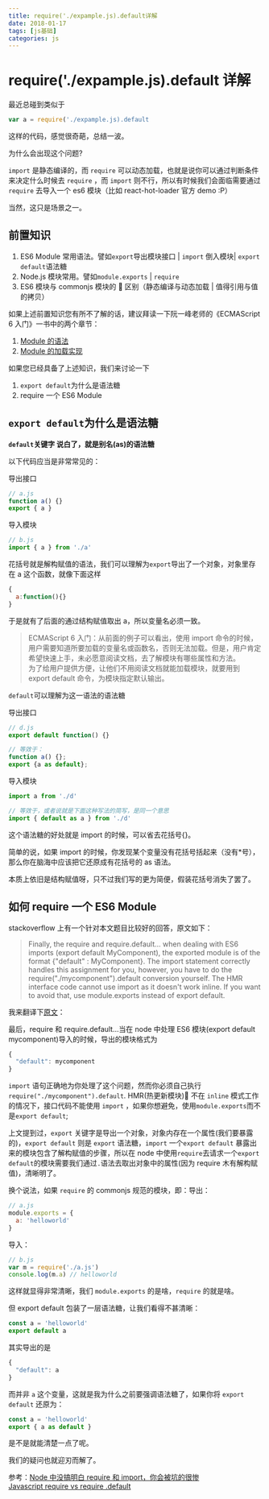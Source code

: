 ```yaml
---
title: require('./expample.js).default详解
date: 2018-01-17
tags: [js基础]
categories: js
---
```


# require('./expample.js).default 详解

最近总碰到类似于

```js
var a = require('./expample.js).default
```

这样的代码，感觉很奇葩，总结一波。

为什么会出现这个问题?

`import` 是静态编译的，而 `require` 可以动态加载，也就是说你可以通过判断条件来决定什么时候去 `require` ，而 `import` 则不行，所以有时候我们会面临需要通过`require` 去导入一个 es6 模块（比如 react-hot-loader 官方 demo :P）

当然，这只是场景之一。

## 前置知识

1.  ES6 Module 常用语法。譬如`export`导出模块接口 | `import` 倒入模块| `export default`语法糖
2.  Node.js 模块常用。譬如`module.exports` | `require`
3.  ES6 模块与 commonjs 模块的  区别（静态编译与动态加载 | 值得引用与值的拷贝）

如果上述前置知识您有所不了解的话，建议拜读一下阮一峰老师的《ECMAScript 6 入门》一书中的两个章节：

1.  [Module 的语法](http://es6.ruanyifeng.com/#docs/module)
2.  [Module 的加载实现](http://es6.ruanyifeng.com/#docs/module-loader)

如果您已经具备了上述知识，我们来讨论一下

1.  `export default`为什么是语法糖
2.  require 一个 ES6 Module

## `export default`为什么是语法糖

**`default`关键字 说白了，就是别名(as)的语法糖**

以下代码应当是非常常见的：

导出接口

```js
// a.js
function a() {}
export { a }
```

导入模块

```js
// b.js
import { a } from './a'
```

花括号就是解构赋值的语法，我们可以理解为`export`导出了一个对象，对象里存在 a 这个函数，就像下面这样

```js
{
  a:function(){}
}
```

于是就有了后面的通过结构赋值取出 a，所以变量名必须一致。

> ECMAScript 6 入门：从前面的例子可以看出，使用 import 命令的时候，用户需要知道所要加载的变量名或函数名，否则无法加载。但是，用户肯定希望快速上手，未必愿意阅读文档，去了解模块有哪些属性和方法。<br>为了给用户提供方便，让他们不用阅读文档就能加载模块，就要用到 export default 命令，为模块指定默认输出。

`default`可以理解为这一语法的语法糖

导出接口

```js
// d.js
export default function() {}

// 等效于：
function a() {};
export {a as default};
```

导入模块

```js
import a from './d'

// 等效于，或者说就是下面这种写法的简写，是同一个意思
import { default as a } from './d'
```

这个语法糖的好处就是 import 的时候，可以省去花括号{}。

简单的说，如果 import 的时候，你发现某个变量没有花括号括起来（没有\*号），那么你在脑海中应该把它还原成有花括号的 as 语法。

本质上依旧是结构赋值呀，只不过我们写的更为简便，假装花括号消失了罢了。

## 如何 require 一个 ES6 Module

stackoverflow 上有一个针对本文题目比较好的回答，原文如下：

> Finally, the require and require.default... when dealing with ES6 imports (export default MyComponent), the exported module is of the format {"default" : MyComponent}. The import statement correctly handles this assignment for you, however, you have to do the require("./mycomponent").default conversion yourself. The HMR interface code cannot use import as it doesn't work inline. If you want to avoid that, use module.exports instead of export default.

我来翻译下[原文](https://stackoverflow.com/questions/43247696/javascript-require-vs-require-default)：

最后，require 和 require.default...当在 node 中处理 ES6 模块(export default mycomponent)导入的时候，导出的模块格式为

```js
{
  "default": mycomponent
}
```

`import` 语句正确地为你处理了这个问题，然而你必须自己执行 `require("./mycomponent").default`. HMR(热更新模块) 不在 `inline` 模式工作的情况下，接口代码不能使用 `import` ，如果你想避免，使用`module.exports`而不是`export default`;

上文提到过，`export` 关键字是导出一个对象，对象内存在一个属性(我们要暴露的)，`export default` 则是 `export` 语法糖，`import` 一个`export default` 暴露出来的模块包含了解构赋值的步骤，所以在 node 中使用`require`去请求一个`export default`的模块需要我们通过`.`语法去取出对象中的属性(因为 require 木有解构赋值)，清晰明了。

换个说法，如果 `require` 的 commonjs 规范的模块，即：导出：

```js
// a.js
module.exports = {
  a: 'helloworld'
}
```

导入：

```js
// b.js
var m = require('./a.js')
console.log(m.a) // helloworld
```

这样就显得非常清晰，我们 `module.exports` 的是啥，`require` 的就是啥。

但 export default 包装了一层语法糖，让我们看得不甚清晰：

```js
const a = 'helloworld'
export default a
```

其实导出的是

```js
{
  "default": a
}
```

而并非 `a` 这个变量，这就是我为什么之前要强调语法糖了，如果你将 `export default` 还原为：

```js
const a = 'helloworld'
export { a as default }
```

是不是就能清楚一点了呢。

我们的疑问也就迎刃而解了。

参考：[Node 中没搞明白 require 和 import，你会被坑的很惨](http://imweb.io/topic/582293894067ce9726778be9) <br>
[Javascript require vs require .default](https://stackoverflow.com/questions/43247696/javascript-require-vs-require-default)
